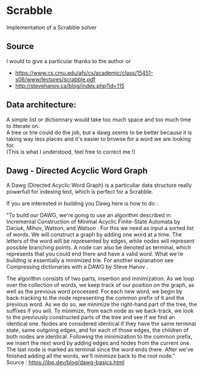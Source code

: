 # Scrabble

Implementation of a Scrabble solver 

## Source 
I would to give a particular thanks to the author or 
- https://www.cs.cmu.edu/afs/cs/academic/class/15451-s06/www/lectures/scrabble.pdf
- http://stevehanov.ca/blog/index.php?id=115


## Data architecture:

A simple list or dictionnary would take too much space and too much time to itterate on.  
A tree or trie could do the job, but a dawg seems to be better because it is taking way less places and it's easier to browse for a word we are looking for.  
(This is what I understood, feel free to correct me !)  

## Dawg - Directed Acyclic Word Graph 
A Dawg (Directed Acyclic Word Graph) is a particuliar data structure really powerfull for indexing text, which is perfect for a Scrabble.  

If you are interested in building you Dawg here is how to do :  

"To build our DAWG, we're going to use an algorithm described in  Incremental Construction of Minimal Acyclic Finite-State Automata by Daciuk, Mihov, Watson, and Watson . For this we need as input a sorted list of words. We will construct a graph by adding one word at a time. The letters of the word will be represented by edges, while nodes will represent possible branching points. A node can also be denoted as terminal, which represents that you could end there and have a valid word. What we're building is essentially a minimized trie. For another explanation see  Compressing dictionaries with a DAWG by Steve Hanov .

The algorithm consists of two parts, insertion and minimization. As we loop over the collection of words, we keep track of our position on the graph, as well as the previous word processed. For each new word, we begin by back-tracking to the node representing the common prefix of it and the previous word. As we do so, we minimize the right-hand part of the tree, the suffixes if you will. To minimize, from each node as we back-track, we look to the previously constructed parts of the tree and see if we find an identical one. Nodes are considered identical if they have the same terminal state, same outgoing edges, and for each of those edges, the children of both nodes are identical. Following the minimization to the common prefix, we insert the next word by adding edges and nodes from the current one. The last node is marked as terminal since the word ends there. After we've finished adding all the words, we'll minimize back to the root node."  
Source : https://jbp.dev/blog/dawg-basics.html
